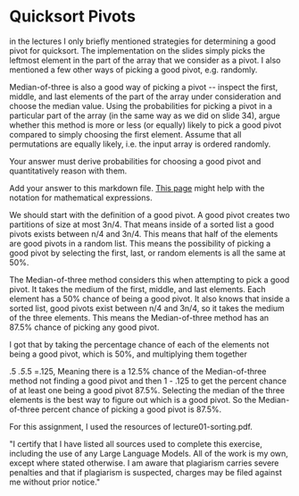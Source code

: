 # Quicksort Pivots

in the lectures I only briefly mentioned strategies for determining a good pivot
for quicksort. The implementation on the slides simply picks the leftmost
element in the part of the array that we consider as a pivot. I also mentioned a
few other ways of picking a good pivot, e.g. randomly.

Median-of-three is also a good way of picking a pivot -- inspect the first,
middle, and last elements of the part of the array under consideration and
choose the median value. Using the probabilities for picking a pivot in a
particular part of the array (in the same way as we did on slide 34), argue
whether this method is more or less (or equally) likely to pick a good pivot
compared to simply choosing the first element. Assume that all permutations are
equally likely, i.e. the input array is ordered randomly.

Your answer must derive probabilities for choosing a good pivot and
quantitatively reason with them.

Add your answer to this markdown file. [This
page](https://docs.github.com/en/get-started/writing-on-github/working-with-advanced-formatting/writing-mathematical-expressions)
might help with the notation for mathematical expressions.

We should start with the definition of a good pivot. A good pivot creates two partitions of size at most 3n/4. That means inside of a sorted list a good pivots exists between n/4 and 3n/4. This means that half of the elements are good pivots in a random list. This means the possibility of picking a good pivot by selecting the first, last, or random elements is all the same at 50%. 

The Median-of-three method considers this when attempting to pick a good pivot. It takes the medium of the first, middle, and last elements. Each element has a 50% chance of being a good pivot. It also knows that inside a sorted list, good pivots exist between n/4 and 3n/4, so it takes the medium of the three elements. This means the Median-of-three method has an 87.5% chance of picking any good pivot.

I got that by taking the percentage chance of each of the elements not being a good pivot, which is 50%, and multiplying them together

.5 *.5*.5 =.125, Meaning there is a 12.5% chance of the Median-of-three method not finding a good pivot and then 1 - .125 to get the percent chance of at least one being a good pivot 87.5%. Selecting the median of the three elements is the best way to figure out which is a good pivot. So the Median-of-three percent chance of picking a good pivot is 87.5%.



For this assignment, I used the resources of lecture01-sorting.pdf.

"I certify that I have listed all sources used to complete this exercise, including the use of any Large Language Models. All of the work is my own, except where stated otherwise. I am aware that plagiarism carries severe penalties and that if plagiarism is suspected, charges may be filed against me without prior notice."
